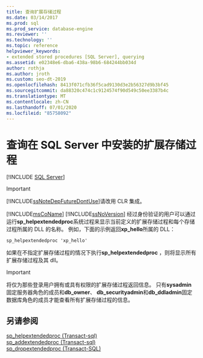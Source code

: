 ```yaml
---
title: 查询扩展存储过程
ms.date: 03/14/2017
ms.prod: sql
ms.prod_service: database-engine
ms.reviewer: ''
ms.technology: ''
ms.topic: reference
helpviewer_keywords:
- extended stored procedures [SQL Server], querying
ms.assetid: e02348e6-dba6-438a-98b6-684244bb034d
author: rothja
ms.author: jroth
ms.custom: seo-dt-2019
ms.openlocfilehash: 8413f071cfb36f5cad9130d3e2b56327d9b3bf45
ms.sourcegitcommit: da88320c474c1c9124574f90d549c50ee3387b4c
ms.translationtype: MT
ms.contentlocale: zh-CN
ms.lasthandoff: 07/01/2020
ms.locfileid: "85758092"
---
```

# <a name="querying-extended-stored-procedures-installed-in-sql-server"></a>查询在 SQL Server 中安装的扩展存储过程
 [!INCLUDE [SQL Server](../../includes/applies-to-version/sqlserver.md)]
    
> [!IMPORTANT]  
>  [!INCLUDE[ssNoteDepFutureDontUse](../../includes/ssnotedepfuturedontuse-md.md)]请改用 CLR 集成。  
  
 [!INCLUDE[msCoName](../../includes/msconame-md.md)] [!INCLUDE[ssNoVersion](../../includes/ssnoversion-md.md)] 经过身份验证的用户可以通过运行**sp_helpextendedproc**系统过程来显示当前定义的扩展存储过程和每个存储过程所属的 DLL 的名称。 例如，下面的示例返回**xp_hello**所属的 DLL：  
  
```  
sp_helpextendedproc 'xp_hello'  
```  
  
 如果在不指定扩展存储过程的情况下执行**sp_helpextendedproc** ，则将显示所有扩展存储过程及其 dll。  
  
> [!IMPORTANT]  
>  将仅为那些登录用户拥有或具有权限的扩展存储过程返回信息。 只有**sysadmin**固定服务器角色的成员和**db_owner**、 **db_securityadmin**和**db_ddladmin**固定数据库角色的成员才能查看所有扩展存储过程的信息。  
  
## <a name="see-also"></a>另请参阅  
 [sp_helpextendedproc &#40;Transact-sql&#41;](../../relational-databases/system-stored-procedures/sp-helpextendedproc-transact-sql.md)   
 [sp_addextendedproc &#40;Transact-sql&#41;](../../relational-databases/system-stored-procedures/sp-addextendedproc-transact-sql.md)   
 [sp_dropextendedproc (Transact-SQL)](../../relational-databases/system-stored-procedures/sp-dropextendedproc-transact-sql.md)  
  
  
